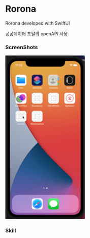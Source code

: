 # Rorona

Rorona developed with SwiftUI

공공데이터 포털의 openAPI 사용

### ScreenShots
<img src="https://github.com/MojitoBar/Rorona2/blob/master/screenshot.gif" width="250"/>


### Skill
